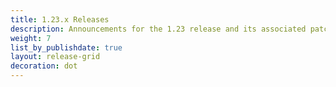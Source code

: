 ```yaml
---
title: 1.23.x Releases
description: Announcements for the 1.23 release and its associated patch releases.
weight: 7
list_by_publishdate: true
layout: release-grid
decoration: dot
---
```

